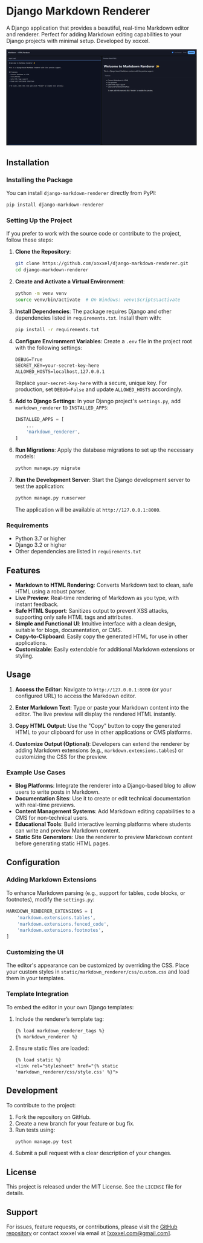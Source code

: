 # Django Markdown Renderer

A Django application that provides a beautiful, real-time Markdown editor and renderer. Perfect for adding Markdown editing capabilities to your Django projects with minimal setup. Developed by xoxxel.

![Markdown Renderer Demo](screenshots/demo.png)

## Installation

### Installing the Package
You can install `django-markdown-renderer` directly from PyPI:

```bash
pip install django-markdown-renderer
```

### Setting Up the Project
If you prefer to work with the source code or contribute to the project, follow these steps:

1. **Clone the Repository**:
   ```bash
   git clone https://github.com/xoxxel/django-markdown-renderer.git
   cd django-markdown-renderer
   ```

2. **Create and Activate a Virtual Environment**:
   ```bash
   python -m venv venv
   source venv/bin/activate  # On Windows: venv\Scripts\activate
   ```

3. **Install Dependencies**:
   The package requires Django and other dependencies listed in `requirements.txt`. Install them with:
   ```bash
   pip install -r requirements.txt
   ```

4. **Configure Environment Variables**:
   Create a `.env` file in the project root with the following settings:
   ```
   DEBUG=True
   SECRET_KEY=your-secret-key-here
   ALLOWED_HOSTS=localhost,127.0.0.1
   ```
   Replace `your-secret-key-here` with a secure, unique key. For production, set `DEBUG=False` and update `ALLOWED_HOSTS` accordingly.

5. **Add to Django Settings**:
   In your Django project's `settings.py`, add `markdown_renderer` to `INSTALLED_APPS`:
   ```python
   INSTALLED_APPS = [
       ...
       'markdown_renderer',
   ]
   ```

6. **Run Migrations**:
   Apply the database migrations to set up the necessary models:
   ```bash
   python manage.py migrate
   ```

7. **Run the Development Server**:
   Start the Django development server to test the application:
   ```bash
   python manage.py runserver
   ```
   The application will be available at `http://127.0.0.1:8000`.

### Requirements
- Python 3.7 or higher
- Django 3.2 or higher
- Other dependencies are listed in `requirements.txt`

## Features

- **Markdown to HTML Rendering**: Converts Markdown text to clean, safe HTML using a robust parser.
- **Live Preview**: Real-time rendering of Markdown as you type, with instant feedback.
- **Safe HTML Support**: Sanitizes output to prevent XSS attacks, supporting only safe HTML tags and attributes.
- **Simple and Functional UI**: Intuitive interface with a clean design, suitable for blogs, documentation, or CMS.
- **Copy-to-Clipboard**: Easily copy the generated HTML for use in other applications.
- **Customizable**: Easily extendable for additional Markdown extensions or styling.

## Usage

1. **Access the Editor**:
   Navigate to `http://127.0.0.1:8000` (or your configured URL) to access the Markdown editor.

2. **Enter Markdown Text**:
   Type or paste your Markdown content into the editor. The live preview will display the rendered HTML instantly.

3. **Copy HTML Output**:
   Use the "Copy" button to copy the generated HTML to your clipboard for use in other applications or CMS platforms.

4. **Customize Output (Optional)**:
   Developers can extend the renderer by adding Markdown extensions (e.g., `markdown.extensions.tables`) or customizing the CSS for the preview.

### Example Use Cases
- **Blog Platforms**: Integrate the renderer into a Django-based blog to allow users to write posts in Markdown.
- **Documentation Sites**: Use it to create or edit technical documentation with real-time previews.
- **Content Management Systems**: Add Markdown editing capabilities to a CMS for non-technical users.
- **Educational Tools**: Build interactive learning platforms where students can write and preview Markdown content.
- **Static Site Generators**: Use the renderer to preview Markdown content before generating static HTML pages.

## Configuration

### Adding Markdown Extensions
To enhance Markdown parsing (e.g., support for tables, code blocks, or footnotes), modify the `settings.py`:
```python
MARKDOWN_RENDERER_EXTENSIONS = [
    'markdown.extensions.tables',
    'markdown.extensions.fenced_code',
    'markdown.extensions.footnotes',
]
```

### Customizing the UI
The editor's appearance can be customized by overriding the CSS. Place your custom styles in `static/markdown_renderer/css/custom.css` and load them in your templates.

### Template Integration
To embed the editor in your own Django templates:
1. Include the renderer’s template tag:
   ```django
   {% load markdown_renderer_tags %}
   {% markdown_renderer %}
   ```
2. Ensure static files are loaded:
   ```django
   {% load static %}
   <link rel="stylesheet" href="{% static 'markdown_renderer/css/style.css' %}">
   ```

## Development

To contribute to the project:
1. Fork the repository on GitHub.
2. Create a new branch for your feature or bug fix.
3. Run tests using:
   ```bash
   python manage.py test
   ```
4. Submit a pull request with a clear description of your changes.

## License

This project is released under the MIT License. See the `LICENSE` file for details.

## Support

For issues, feature requests, or contributions, please visit the [GitHub repository](https://github.com/xoxxel/django-markdown-renderer) or contact xoxxel via email at [xoxxel.com@gmail.com].

